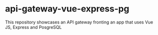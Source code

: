 # api-gateway-vue-express-pg
This repository showcases an API gateway fronting an app that uses Vue JS, Express and PosgreSQL
